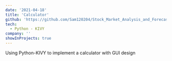 ```yaml
---
date: '2021-04-18'
title: 'Calculator'
github: 'https://github.com/Sam120204/Stock_Market_Analysis_and_Forecast_with_ML'
tech:
  - Python - KIVY
company: ''
showInProjects: true
---
```


Using Python-KIVY to implement a calculator with GUI design
